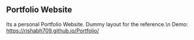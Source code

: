 ## Portfolio Website

Its a personal Portfolio Website. Dummy layout for the reference.\n
Demo: https://rishabh709.github.io/Portfolio/

